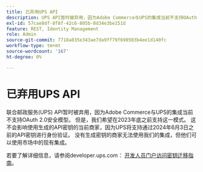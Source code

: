 ```yaml
---
title: 已弃用UPS API
description: UPS API暂时被弃用，因为Adobe Commerce与UPS的集成当前不支持OAuth 2.0安全模型。 但是，我们预计将在今年年底之前支持这一模式。 这不会影响使用生成的API密钥的当前商家，因为UPS将支持通过2024年6月3日之前的API密钥进行身份验证。 没有生成密钥的商家无法使用我们的集成，但他们可以使用市场中的现有集成。
exl-id: 57cae8df-8f8f-42c6-805b-8d34e3be151d
feature: REST, Identity Management
role: Admin
source-git-commit: 7718a835e343ae7da9ff79f690503b4ee1d140fc
workflow-type: tm+mt
source-wordcount: '167'
ht-degree: 0%

---
```


# 已弃用UPS API

联合邮政服务(UPS) API暂时被弃用，因为Adobe Commerce与UPS的集成当前不支持OAuth 2.0安全模型。 但是，我们希望在2023年底之前支持这一模式。 这不会影响使用生成的API密钥的当前商家，因为UPS将支持通过2024年6月3日之前的API密钥进行身份验证。 没有生成密钥的商家无法使用我们的集成，但他们可以使用市场中的现有集成。

若要了解详细信息，请参阅developer.ups.com： [开发人员门户访问密钥迁移指南](https://developer.ups.com/oauth-developer-guide?loc=en_US&amp;sp_rid=NTA5MzQ1OTE2NjEyS0&amp;sp_mid=72989914)。
